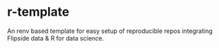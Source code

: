 # r-template
  An renv based template for easy setup of reproducible repos integrating Flipside data & R for data science.

